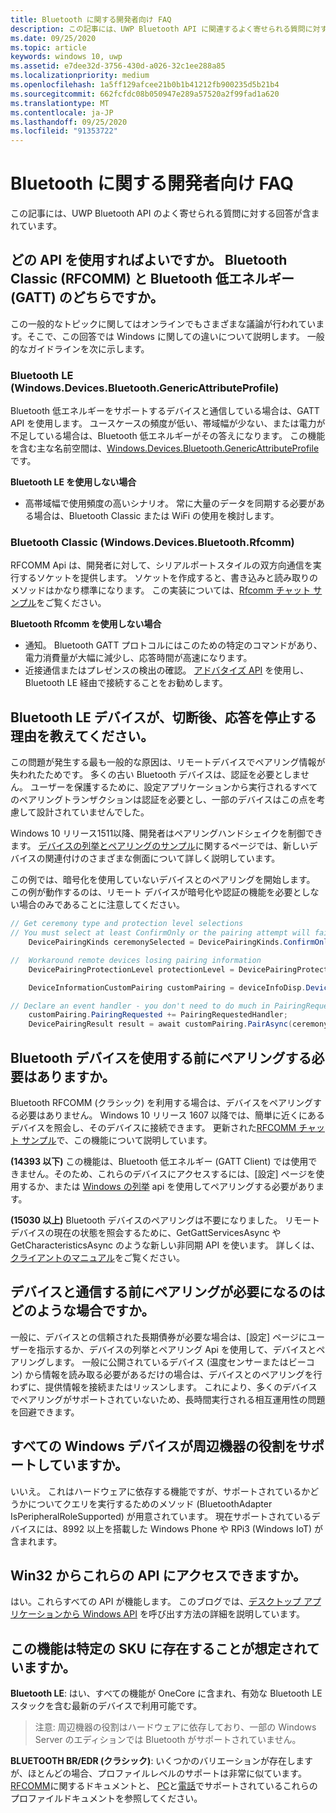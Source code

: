 ```yaml
---
title: Bluetooth に関する開発者向け FAQ
description: この記事には、UWP Bluetooth API に関連するよく寄せられる質問に対する回答が含まれています。
ms.date: 09/25/2020
ms.topic: article
keywords: windows 10, uwp
ms.assetid: e7dee32d-3756-430d-a026-32c1ee288a85
ms.localizationpriority: medium
ms.openlocfilehash: 1a5ff129afcee21b0b1b41212fb900235d5b21b4
ms.sourcegitcommit: 662fcfdc08b050947e289a57520a2f99fad1a620
ms.translationtype: MT
ms.contentlocale: ja-JP
ms.lasthandoff: 09/25/2020
ms.locfileid: "91353722"
---
```

# <a name="bluetooth-developer-faq"></a>Bluetooth に関する開発者向け FAQ

この記事には、UWP Bluetooth API のよく寄せられる質問に対する回答が含まれています。

## <a name="what-apis-do-i-use-bluetooth-classic-rfcomm-or-bluetooth-low-energy-gatt"></a>どの API を使用すればよいですか。 Bluetooth Classic (RFCOMM) と Bluetooth 低エネルギー (GATT) のどちらですか。
この一般的なトピックに関してはオンラインでもさまざまな議論が行われています。そこで、この回答では Windows に関しての違いについて説明します。 一般的なガイドラインを次に示します。

### <a name="bluetooth-le-windowsdevicesbluetoothgenericattributeprofile"></a>Bluetooth LE (Windows.Devices.Bluetooth.GenericAttributeProfile)

Bluetooth 低エネルギーをサポートするデバイスと通信している場合は、GATT API を使用します。 ユースケースの頻度が低い、帯域幅が少ない、または電力が不足している場合は、Bluetooth 低エネルギーがその答えになります。 この機能を含む主な名前空間は、[Windows.Devices.Bluetooth.GenericAttributeProfile](/uwp/api/Windows.Devices.Bluetooth.GenericAttributeProfile) です。 

**Bluetooth LE を使用しない場合**
- 高帯域幅で使用頻度の高いシナリオ。 常に大量のデータを同期する必要がある場合は、Bluetooth Classic または WiFi の使用を検討します。 

### <a name="bluetooth-classic-windowsdevicesbluetoothrfcomm"></a>Bluetooth Classic (Windows.Devices.Bluetooth.Rfcomm)

RFCOMM Api は、開発者に対して、シリアルポートスタイルの双方向通信を実行するソケットを提供します。 ソケットを作成すると、書き込みと読み取りのメソッドはかなり標準になります。 この実装については、[Rfcomm チャット サンプル](https://github.com/Microsoft/Windows-universal-samples/tree/dev/Samples/BluetoothRfcommChat)をご覧ください。 

**Bluetooth Rfcomm を使用しない場合** 
- 通知。 Bluetooth GATT プロトコルにはこのための特定のコマンドがあり、電力消費量が大幅に減少し、応答時間が高速になります。 
- 近接通信またはプレゼンスの検出の確認。 [アドバタイズ API](/uwp/api/windows.devices.bluetooth.advertisement) を使用し、Bluetooth LE 経由で接続することをお勧めします。 


## <a name="why-does-my-bluetooth-le-device-stop-responding-after-a-disconnect"></a>Bluetooth LE デバイスが、切断後、応答を停止する理由を教えてください。

この問題が発生する最も一般的な原因は、リモートデバイスでペアリング情報が失われたためです。 多くの古い Bluetooth デバイスは、認証を必要としません。 ユーザーを保護するために、設定アプリケーションから実行されるすべてのペアリングトランザクションは認証を必要とし、一部のデバイスはこの点を考慮して設計されていませんでした。 

Windows 10 リリース1511以降、開発者はペアリングハンドシェイクを制御できます。 [デバイスの列挙とペアリングのサンプル](https://github.com/Microsoft/Windows-universal-samples/tree/master/Samples/DeviceEnumerationAndPairing)に関するページでは、新しいデバイスの関連付けのさまざまな側面について詳しく説明しています。

この例では、暗号化を使用していないデバイスとのペアリングを開始します。 この例が動作するのは、リモート デバイスが暗号化や認証の機能を必要としない場合のみであることに注意してください。

```csharp
// Get ceremony type and protection level selections
// You must select at least ConfirmOnly or the pairing attempt will fail
    DevicePairingKinds ceremonySelected = DevicePairingKinds.ConfirmOnly;

//  Workaround remote devices losing pairing information
    DevicePairingProtectionLevel protectionLevel = DevicePairingProtectionLevel.None

    DeviceInformationCustomPairing customPairing = deviceInfoDisp.DeviceInformation.Pairing.Custom;

// Declare an event handler - you don't need to do much in PairingRequestedHandler since the ceremony is "None"
    customPairing.PairingRequested += PairingRequestedHandler;
    DevicePairingResult result = await customPairing.PairAsync(ceremonySelected, protectionLevel);
```

## <a name="do-i-have-to-pair-bluetooth-devices-before-using-them"></a>Bluetooth デバイスを使用する前にペアリングする必要はありますか。

Bluetooth RFCOMM (クラシック) を利用する場合は、デバイスをペアリングする必要はありません。 Windows 10 リリース 1607 以降では、簡単に近くにあるデバイスを照会し、そのデバイスに接続できます。 更新された[RFCOMM チャット サンプル](https://github.com/Microsoft/Windows-universal-samples/tree/dev/Samples/BluetoothRfcommChat)で、この機能について説明しています。 

**(14393 以下)** この機能は、Bluetooth 低エネルギー (GATT Client) では使用できません。そのため、これらのデバイスにアクセスするには、[設定] ページを使用するか、または [Windows の列挙](/uwp/api/windows.devices.enumeration) api を使用してペアリングする必要があります。

**(15030 以上)** Bluetooth デバイスのペアリングは不要になりました。 リモート デバイスの現在の状態を照会するために、GetGattServicesAsync や GetCharacteristicsAsync のような新しい非同期 API を使います。 詳しくは、[クライアントのマニュアル](gatt-client.md)をご覧ください。 

## <a name="when-should-i-pair-with-a-device-before-communicating-with-it"></a>デバイスと通信する前にペアリングが必要になるのはどのような場合ですか。
一般に、デバイスとの信頼された長期債券が必要な場合は、[設定] ページにユーザーを指示するか、デバイスの列挙とペアリング Api を使用して、デバイスとペアリングします。 一般に公開されているデバイス (温度センサーまたはビーコン) から情報を読み取る必要があるだけの場合は、デバイスとのペアリングを行わずに、提供情報を接続またはリッスンします。 これにより、多くのデバイスでペアリングがサポートされていないため、長時間実行される相互運用性の問題を回避できます。 

## <a name="do-all-windows-devices-support-peripheral-role"></a>すべての Windows デバイスが周辺機器の役割をサポートしていますか。

いいえ。 これはハードウェアに依存する機能ですが、サポートされているかどうかについてクエリを実行するためのメソッド (BluetoothAdapter IsPeripheralRoleSupported) が用意されています。  現在サポートされているデバイスには、8992 以上を搭載した Windows Phone や RPi3 (Windows IoT) が含まれます。 

## <a name="can-i-access-these-apis-from-win32"></a>Win32 からこれらの API にアクセスできますか。

はい。これらすべての API が機能します。 このブログでは、[デスクトップ アプリケーションから Windows API](https://blogs.windows.com/buildingapps/2017/01/25/calling-windows-10-apis-desktop-application/) を呼び出す方法の詳細を説明しています。

## <a name="is-this-functionality-supposed-to-exist-on-a-specific-sku"></a>この機能は特定の SKU に存在することが想定されていますか。

**Bluetooth LE**: はい、すべての機能が OneCore に含まれ、有効な Bluetooth LE スタックを含む最新のデバイスで利用可能です。

> 注意: 周辺機器の役割はハードウェアに依存しており、一部の Windows Server のエディションでは Bluetooth がサポートされていません。

**BLUETOOTH BR/EDR (クラシック)**: いくつかのバリエーションが存在しますが、ほとんどの場合、プロファイルレベルのサポートは非常に似ています。 [RFCOMM](send-or-receive-files-with-rfcomm.md)に関するドキュメントと、 [PC](https://support.microsoft.com/help/10568/windows-10-supported-bluetooth-profiles)と[電話](https://support.microsoft.com/help/10569/windows-10-mobile-supported-bluetooth-profiles)でサポートされているこれらのプロファイルドキュメントを参照してください。